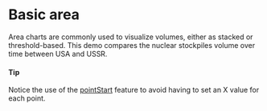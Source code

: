 # Basic area
Area charts are commonly used to visualize volumes, either as stacked or threshold-based. This demo compares the nuclear stockpiles volume over time between USA and USSR.
 
####  Tip
Notice the use of the [pointStart](https://api.highcharts.com/highcharts/plotOptions.area.pointStart) feature to avoid having to set an X value for each point.